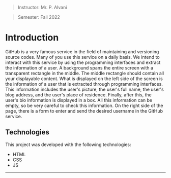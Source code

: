 > Instructor: Mr. P. Alvani

> Semester: Fall 2022

# Introduction

GitHub is a very famous service in the field of maintaining and versioning source codes. Many of you use this service on a daily basis. We intend to interact with this service by using the programming interfaces and extract the information of a user.
A background spans the entire screen with a transparent rectangle in the middle. The middle rectangle should contain all your displayable content. What is displayed on the left side of the screen is the information of a user that is extracted through programming interfaces. This information includes the user's picture, the user's full name, the user's blog address, and the user's place of residence.
Finally, after this, the user's bio information is displayed in a box. All this information can be empty, so be very careful to check this information. On the right side of the page, there is a form to enter and send the desired username in the GitHub service.

## Technologies

This project was developed with the following technologies:

- HTML
- CSS
- JS

---